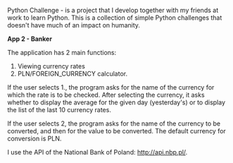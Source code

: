 Python Challenge - is a project that I develop together with my friends at work to learn Python. This is a collection of simple Python challenges that doesn't have much of an impact on humanity.

**App 2 - Banker**

The application has 2 main functions:
1. Viewing currency rates
2. PLN/FOREIGN_CURRENCY calculator.

If the user selects 1., the program asks for the name of the currency for which the rate is to be checked. 
After selecting the currency, it asks whether to display the average for the given day (yesterday's) or to display the list of the last 10 currency rates.

If the user selects 2, the program asks for the name of the currency to be converted, and then for the value to be converted. 
The default currency for conversion is PLN.

I use the API of the National Bank of Poland: http://api.nbp.pl/.
